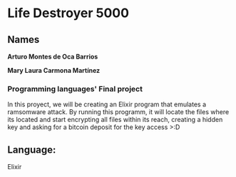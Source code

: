 # Life Destroyer 5000 #
## Names ##
__Arturo Montes de Oca Barrios__

__Mary Laura Carmona Martínez__
### Programming languages' Final project ###
In this proyect, we will be creating an Elixir program that emulates a ramsomware attack.
By running this programm, it will locate the files where its located and start encrypting all files within its reach, creating a hidden key and asking for a bitcoin deposit for the key access >:D

## Language: ## 
Elixir

